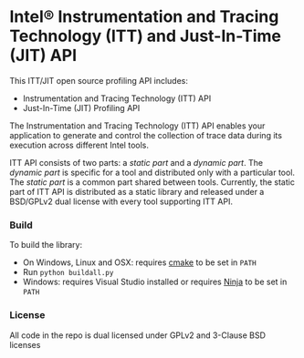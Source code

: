 Intel® Instrumentation and Tracing Technology (ITT) and Just-In-Time (JIT) API
==================================================================================

This ITT/JIT open source profiling API includes:

  - Instrumentation and Tracing Technology (ITT) API
  - Just-In-Time (JIT) Profiling API

The Instrumentation and Tracing Technology (ITT) API enables your application
to generate and control the collection of trace data during its execution 
across different Intel tools.

ITT API consists of two parts: a _static part_ and a _dynamic part_. The
_dynamic part_ is specific for a tool and distributed only with a particular
tool. The _static part_ is a common part shared between tools. Currently, the
static part of ITT API is distributed as a static library and released under
a BSD/GPLv2 dual license with every tool supporting ITT API.

### Build

To build the library:
 - On Windows, Linux and OSX: requires [cmake](https://cmake.org) to be set in `PATH`
 - Run `python buildall.py`
 - Windows: requires Visual Studio installed or requires [Ninja](https://github.com/ninja-build/ninja/releases) to be set in `PATH`

### License

All code in the repo is dual licensed under GPLv2 and 3-Clause BSD licenses
